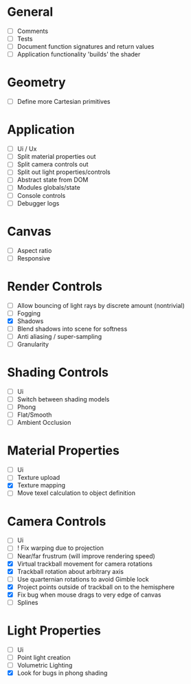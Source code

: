 # General
- [ ] Comments
- [ ] Tests
- [ ] Document function signatures and return values
- [ ] Application functionality 'builds' the shader

# Geometry 
- [ ] Define more Cartesian primitives

# Application
- [ ] Ui / Ux
- [ ] Split material properties out
- [ ] Split camera controls out
- [ ] Split out light properties/controls
- [ ] Abstract state from DOM
- [ ] Modules globals/state
- [ ] Console controls
- [ ] Debugger logs

# Canvas
- [ ] Aspect ratio
- [ ] Responsive

# Render Controls
- [ ] Allow bouncing of light rays by discrete amount (nontrivial)
- [ ] Fogging
- [x] Shadows
- [ ] Blend shadows into scene for softness
- [ ] Anti aliasing / super-sampling
- [ ] Granularity

# Shading Controls
- [ ] Ui
- [ ] Switch between shading models
- [ ] Phong
- [ ] Flat/Smooth
- [ ] Ambient Occlusion

# Material Properties
- [ ] Ui
- [ ] Texture upload
- [x] Texture mapping
- [ ] Move texel calculation to object definition

# Camera Controls
- [ ] Ui
- [ ] ! Fix warping due to projection
- [ ] Near/far frustrum (will improve rendering speed)
- [x] Virtual trackball movement for camera rotations
- [x] Trackball rotation about arbitrary axis
- [ ] Use quarternian rotations to avoid Gimble lock
- [x] Project points outside of trackball on to the hemisphere
- [x] Fix bug when mouse drags to very edge of canvas
- [ ] Splines

# Light Properties
- [ ] Ui
- [ ] Point light creation
- [ ] Volumetric Lighting
- [x] Look for bugs in phong shading
